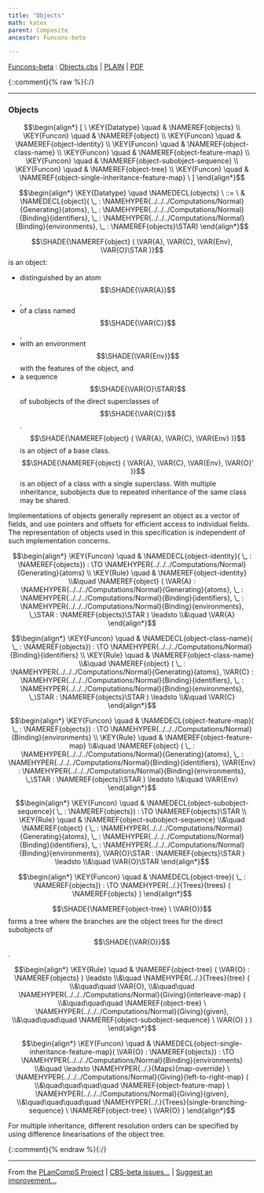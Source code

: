 ```yaml
---
title: "Objects"
math: katex
parent: Composite
ancestor: Funcons-beta

---
```

[Funcons-beta] : [Objects.cbs] \| [PLAIN] \| [PDF]

{::comment}{% raw %}{:/}


----

### Objects
               


$$\begin{align*}
  [ \
  \KEY{Datatype} \quad & \NAMEREF{objects} \\
  \KEY{Funcon} \quad & \NAMEREF{object} \\
  \KEY{Funcon} \quad & \NAMEREF{object-identity} \\
  \KEY{Funcon} \quad & \NAMEREF{object-class-name} \\
  \KEY{Funcon} \quad & \NAMEREF{object-feature-map} \\
  \KEY{Funcon} \quad & \NAMEREF{object-subobject-sequence} \\
  \KEY{Funcon} \quad & \NAMEREF{object-tree} \\
  \KEY{Funcon} \quad & \NAMEREF{object-single-inheritance-feature-map}
  \ ]
\end{align*}$$

$$\begin{align*}
  \KEY{Datatype} \quad 
  \NAMEDECL{objects} 
  \ ::= \ & \NAMEDECL{object}(
                               \_ : \NAMEHYPER{../../../Computations/Normal}{Generating}{atoms}, \_ : \NAMEHYPER{../../../Computations/Normal}{Binding}{identifiers}, \_ : \NAMEHYPER{../../../Computations/Normal}{Binding}{environments}, \_ : \NAMEREF{objects}\STAR)
\end{align*}$$


  $$\SHADE{\NAMEREF{object}
           (  \VAR{A}, 
                  \VAR{C}, 
                  \VAR{Env}, 
                  \VAR{O}\STAR )}$$ is an object:
  * distinguished by an atom $$\SHADE{\VAR{A}}$$,
  * of a class named $$\SHADE{\VAR{C}}$$,
  * with an environment $$\SHADE{\VAR{Env}}$$ with the features of the object, and 
  * a sequence $$\SHADE{\VAR{O}\STAR}$$ of subobjects of the direct superclasses of $$\SHADE{\VAR{C}}$$.
  $$\SHADE{\NAMEREF{object}
           (  \VAR{A}, 
                  \VAR{C}, 
                  \VAR{Env} )}$$ is an object of a base class.
  $$\SHADE{\NAMEREF{object}
           (  \VAR{A}, 
                  \VAR{C}, 
                  \VAR{Env}, 
                  \VAR{O}' )}$$ is an object of a class with a single superclass.
  With multiple inheritance, subobjects due to repeated inheritance of the 
  same class may be shared.
  
  Implementations of objects generally represent an object as a vector of
  fields, and use pointers and offsets for efficient access to individual
  fields. The representation of objects used in this specification is
  independent of such implementation concerns.


$$\begin{align*}
  \KEY{Funcon} \quad
  & \NAMEDECL{object-identity}(
                       \_ : \NAMEREF{objects}) 
    :  \TO \NAMEHYPER{../../../Computations/Normal}{Generating}{atoms} 
\\
  \KEY{Rule} \quad
    & \NAMEREF{object-identity} \\&\quad 
        \NAMEREF{object}
          (  \VAR{A} : \NAMEHYPER{../../../Computations/Normal}{Generating}{atoms}, 
                 \_ : \NAMEHYPER{../../../Computations/Normal}{Binding}{identifiers}, 
                 \_ : \NAMEHYPER{../../../Computations/Normal}{Binding}{environments}, 
                 \_\STAR : \NAMEREF{objects}\STAR ) \leadsto \\&\quad
        \VAR{A}
\end{align*}$$

$$\begin{align*}
  \KEY{Funcon} \quad
  & \NAMEDECL{object-class-name}(
                       \_ : \NAMEREF{objects}) 
    :  \TO \NAMEHYPER{../../../Computations/Normal}{Binding}{identifiers} 
\\
  \KEY{Rule} \quad
    & \NAMEREF{object-class-name} \\&\quad 
        \NAMEREF{object}
          (  \_ : \NAMEHYPER{../../../Computations/Normal}{Generating}{atoms}, 
                 \VAR{C} : \NAMEHYPER{../../../Computations/Normal}{Binding}{identifiers}, 
                 \_ : \NAMEHYPER{../../../Computations/Normal}{Binding}{environments}, 
                 \_\STAR : \NAMEREF{objects}\STAR ) \leadsto \\&\quad
        \VAR{C}
\end{align*}$$

$$\begin{align*}
  \KEY{Funcon} \quad
  & \NAMEDECL{object-feature-map}(
                       \_ : \NAMEREF{objects}) 
    :  \TO \NAMEHYPER{../../../Computations/Normal}{Binding}{environments} 
\\
  \KEY{Rule} \quad
    & \NAMEREF{object-feature-map} \\&\quad 
        \NAMEREF{object}
          (  \_ : \NAMEHYPER{../../../Computations/Normal}{Generating}{atoms}, 
                 \_ : \NAMEHYPER{../../../Computations/Normal}{Binding}{identifiers}, 
                 \VAR{Env} : \NAMEHYPER{../../../Computations/Normal}{Binding}{environments}, 
                 \_\STAR : \NAMEREF{objects}\STAR ) \leadsto \\&\quad
        \VAR{Env}
\end{align*}$$

$$\begin{align*}
  \KEY{Funcon} \quad
  & \NAMEDECL{object-subobject-sequence}(
                       \_ : \NAMEREF{objects}) 
    :  \TO \NAMEREF{objects}\STAR 
\\
  \KEY{Rule} \quad
    & \NAMEREF{object-subobject-sequence} \\&\quad 
        \NAMEREF{object}
          (  \_ : \NAMEHYPER{../../../Computations/Normal}{Generating}{atoms}, 
                 \_ : \NAMEHYPER{../../../Computations/Normal}{Binding}{identifiers}, 
                 \_ : \NAMEHYPER{../../../Computations/Normal}{Binding}{environments}, 
                 \VAR{O}\STAR : \NAMEREF{objects}\STAR ) \leadsto \\&\quad
        \VAR{O}\STAR
\end{align*}$$

$$\begin{align*}
  \KEY{Funcon} \quad
  & \NAMEDECL{object-tree}(
                       \_ : \NAMEREF{objects}) 
    :  \TO \NAMEHYPER{../.}{Trees}{trees}
                     (  \NAMEREF{objects} ) 
\end{align*}$$


  $$\SHADE{\NAMEREF{object-tree} \ 
           \VAR{O}}$$ forms a tree where the branches are the object trees for
  the direct subobjects of $$\SHADE{\VAR{O}}$$.


$$\begin{align*}
  \KEY{Rule} \quad
    & \NAMEREF{object-tree}
        (  \VAR{O} : \NAMEREF{objects} ) \leadsto \\&\quad
        \NAMEHYPER{../.}{Trees}{tree}
          ( \\&\quad\quad \VAR{O}, \\&\quad\quad
                 \NAMEHYPER{../../../Computations/Normal}{Giving}{interleave-map}
                  ( \\&\quad\quad\quad \NAMEREF{object-tree} \ 
                          \NAMEHYPER{../../../Computations/Normal}{Giving}{given}, \\&\quad\quad\quad
                         \NAMEREF{object-subobject-sequence} \ 
                          \VAR{O} ) )
\end{align*}$$

$$\begin{align*}
  \KEY{Funcon} \quad
  & \NAMEDECL{object-single-inheritance-feature-map}(
                       \VAR{O} : \NAMEREF{objects}) 
    :  \TO \NAMEHYPER{../../../Computations/Normal}{Binding}{environments} \\&\quad
    \leadsto \NAMEHYPER{../.}{Maps}{map-override} \ 
               \NAMEHYPER{../../../Computations/Normal}{Giving}{left-to-right-map}
                 ( \\&\quad\quad\quad\quad \NAMEREF{object-feature-map} \ 
                         \NAMEHYPER{../../../Computations/Normal}{Giving}{given}, \\&\quad\quad\quad\quad
                        \NAMEHYPER{../.}{Trees}{single-branching-sequence} \ 
                         \NAMEREF{object-tree} \ 
                           \VAR{O} )
\end{align*}$$


  For multiple inheritance, different resolution orders can be specified
  by using difference linearisations of the object tree.




[Funcons-beta]: /CBS-beta/math/Funcons-beta
  "FUNCONS-BETA"
[Unstable-Funcons-beta]: /CBS-beta/math/Unstable-Funcons-beta
  "UNSTABLE-FUNCONS-BETA"
[Languages-beta]: /CBS-beta/math/Languages-beta
  "LANGUAGES-BETA"
[Unstable-Languages-beta]: /CBS-beta/math/Unstable-Languages-beta
  "UNSTABLE-LANGUAGES-BETA"
[CBS-beta]: /CBS-beta
  "CBS-BETA"
[Objects.cbs]: https://github.com/plancomps/CBS-beta/blob/master/Funcons-beta/Values/Composite/Objects/Objects.cbs
  "CBS SOURCE FILE ON GITHUB"
[PLAIN]: /CBS-beta/docs/Funcons-beta/Values/Composite/Objects
  "CBS SOURCE WEB PAGE"
 [PRETTY]: /CBS-beta/math/Funcons-beta/Values/Composite/Objects
  "CBS-KATEX WEB PAGE"
[PDF]: /CBS-beta/math/Funcons-beta/Values/Composite/Objects/Objects.pdf
  "CBS-LATEX PDF FILE"
[PLanCompS Project]: https://plancomps.github.io
  "PROGRAMMING LANGUAGE COMPONENTS AND SPECIFICATIONS PROJECT HOME PAGE"
{::comment}{% endraw %}{:/}


____

From the [PLanCompS Project] | [CBS-beta issues...] | [Suggest an improvement...]

[CBS-beta issues...]: https://github.com/plancomps/CBS-beta/issues
  "CBS-BETA ISSUE REPORTS ON GITHUB"
[Suggest an improvement...]: mailto:plancomps@gmail.com?Subject=CBS-beta%20-%20comment&Body=Re%3A%20CBS-beta%20specification%20at%20Values/Composite/Objects/Objects.cbs%0A%0AComment/Query/Issue/Suggestion%3A%0A%0A%0ASignature%3A%0A
  "GENERATE AN EMAIL TEMPLATE"
